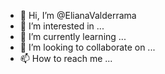 - 👋 Hi, I’m @ElianaValderrama
- 👀 I’m interested in ...
- 🌱 I’m currently learning ...
- 💞️ I’m looking to collaborate on ...
- 📫 How to reach me ...

<!---
ElianaValderrama/ElianaValderrama is a ✨ special ✨ repository because its `README.md` (this file) appears on your GitHub profile.
You can click the Preview link to take a look at your changes.
--->
